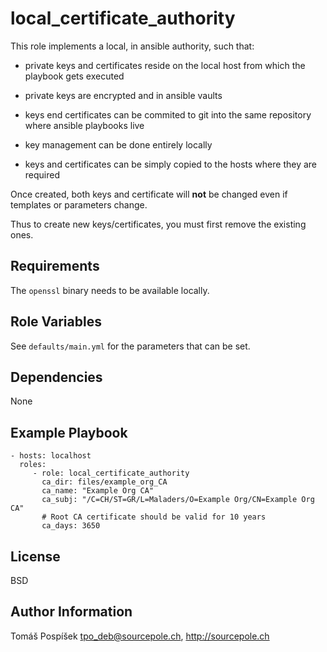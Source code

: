 local_certificate_authority
===========================

This role implements a local, in ansible authority, such
that:

* private keys and certificates reside on the local host
  from which the playbook gets executed

* private keys are encrypted and in ansible vaults

* keys end certificates can be commited to git into the
  same repository where ansible playbooks live

* key management can be done entirely locally

* keys and certificates can be simply copied to the
  hosts where they are required

Once created, both keys and certificate will **not**
be changed even if templates or parameters change.

Thus to create new keys/certificates, you must first remove the
existing ones.

Requirements
------------

The `openssl` binary needs to be available locally.

Role Variables
--------------

See `defaults/main.yml` for the parameters that can be set.

Dependencies
------------

None

Example Playbook
----------------

    - hosts: localhost
      roles:
         - role: local_certificate_authority
           ca_dir: files/example_org_CA
           ca_name: "Example Org CA"
           ca_subj: "/C=CH/ST=GR/L=Maladers/O=Example Org/CN=Example Org CA"
           # Root CA certificate should be valid for 10 years
           ca_days: 3650
           
License
-------

BSD

Author Information
------------------

Tomáš Pospíšek <tpo_deb@sourcepole.ch>, http://sourcepole.ch
